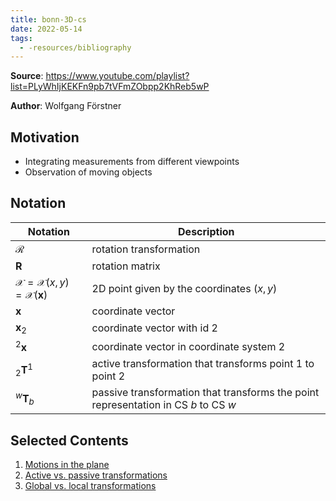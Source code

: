 ```yaml
---
title: bonn-3D-cs
date: 2022-05-14
tags:
  - -resources/bibliography
---
```


**Source**: https://www.youtube.com/playlist?list=PLyWhIjKEKFn9pb7tVFmZObpp2KhReb5wP

**Author**: Wolfgang Förstner

## Motivation
* Integrating measurements from different viewpoints
* Observation of moving objects

## Notation
| Notation                                                    | Description                                                                         |
| ----------------------------------------------------------- | ----------------------------------------------------------------------------------- |
| $\mathcal{R}$                                               | rotation transformation                                                             |
| $\mathbf{R}$                                                | rotation matrix                                                                     |
| $\mathcal{X} = \mathcal{X}(x, y) = \mathcal{X}(\mathbf{x})$ | 2D point given by the coordinates ($x, y$)                                          |
| $\mathbf{x}$                                                | coordinate vector                                                                   |
| $\mathbf{x}_2$                                              | coordinate vector with id 2                                                         |
| ${}^2 \mathbf{x}$                                           | coordinate vector in coordinate system 2                                            |
| ${}_2 \mathbf{T}^1$                                         | active transformation that transforms point 1 to point 2                            |
| ${}^w \mathbf{T}_b$                                         | passive transformation that transforms the point representation in CS $b$ to CS $w$ |

## Selected Contents
1. [Motions in the plane](math/motions-in-plane.md)
2. [Active vs. passive transformations](math/rotations/active-passive-or-alibi-alias-transformations.md)
3. [Global vs. local transformations](math/rotations/intrinsic-vs-extrinsic-rotations.md)